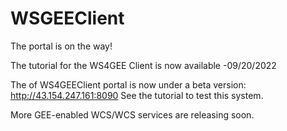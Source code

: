 # WSGEEClient

The portal is on the way!

The tutorial for the WS4GEE Client is now available -09/20/2022

The of WS4GEEClient portal is now under a beta version:
http://43.154.247.161:8090 See the tutorial to test this system.

More GEE-enabled WCS/WCS services are releasing soon.
